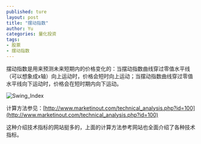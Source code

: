 ```yaml
---
published: ture
layout: post
title: "摆动指数"
author: Yu
categories: 量化投资
tags:
- 股票
- 摆动指数
---
```


摆动指数是用来预测未来短期内的价格变化的：当摆动指数曲线穿过零值水平线（可以想象成x轴）向上运动时，价格会短时向上运动；当摆动指数曲线穿过零值水平线向下运动时，价格会在短时期内向下运动。

![Swing_Index](http://i.imgur.com/3NZo5Rk.gif)

计算方法参见：[http://www.marketinout.com/technical_analysis.php?id=100](http://www.marketinout.com/technical_analysis.php?id=100)

这种介绍技术指标的网站挺多的，上面的计算方法参考网站也全面介绍了各种技术指标。
